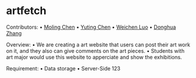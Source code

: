 # artfetch

Contributors:
• [Moling Chen](./team/molingchen.md)
• [Yuting Chen](./team/yutingchen.md)
• [Weichen Luo](./team/weichenluo.md)
• [Donghua Zhang](./team/donghuazhang.md)

Overview:
• We are creating a art website that users can post their art work on it, and they also can give comments on the art pieces.
• Students with art major would use this website to apperciate and show the exhibitions. 

Requirement:
• Data storage
• Server-Side
123

